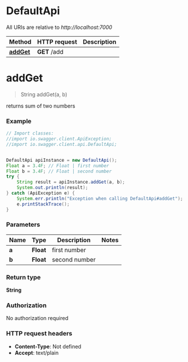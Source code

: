# DefaultApi

All URIs are relative to *http://localhost:7000*

Method | HTTP request | Description
------------- | ------------- | -------------
[**addGet**](DefaultApi.md#addGet) | **GET** /add | 

<a name="addGet"></a>
# **addGet**
> String addGet(a, b)



returns sum of two numbers

### Example
```java
// Import classes:
//import io.swagger.client.ApiException;
//import io.swagger.client.api.DefaultApi;


DefaultApi apiInstance = new DefaultApi();
Float a = 3.4F; // Float | first number
Float b = 3.4F; // Float | second number
try {
    String result = apiInstance.addGet(a, b);
    System.out.println(result);
} catch (ApiException e) {
    System.err.println("Exception when calling DefaultApi#addGet");
    e.printStackTrace();
}
```

### Parameters

Name | Type | Description  | Notes
------------- | ------------- | ------------- | -------------
 **a** | **Float**| first number |
 **b** | **Float**| second number |

### Return type

**String**

### Authorization

No authorization required

### HTTP request headers

 - **Content-Type**: Not defined
 - **Accept**: text/plain

